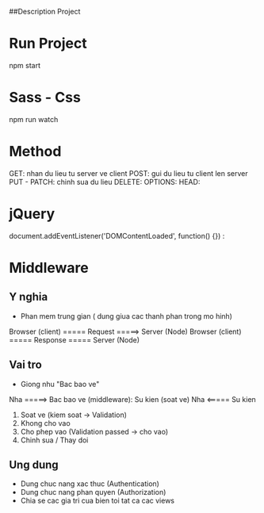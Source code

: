 ##Description Project

# Run Project

npm start

# Sass - Css

npm run watch

# Method

GET: nhan du lieu tu server ve client
POST: gui du lieu tu client len server
PUT - PATCH: chinh sua du lieu
DELETE:
OPTIONS:
HEAD:

# jQuery

document.addEventListener('DOMContentLoaded', function() {}) :

# Middleware

## Y nghia

- Phan mem trung gian ( dung giua cac thanh phan trong mo hinh)

Browser (client) ===== Request =====> Server (Node)
Browser (client) ===== Response ===== Server (Node)

## Vai tro

- Giong nhu "Bac bao ve"

Nha =====> Bac bao ve (middleware): Su kien (soat ve)
Nha <===== Su kien

1. Soat ve (kiem soat -> Validation)
2. Khong cho vao
3. Cho phep vao (Validation passed -> cho vao)
4. Chinh sua / Thay doi

## Ung dung

- Dung chuc nang xac thuc (Authentication)
- Dung chuc nang phan quyen (Authorization)
- Chia se cac gia tri cua bien toi tat ca cac views